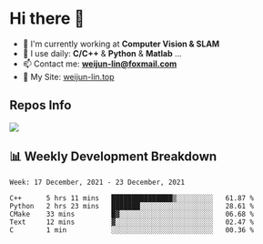 # Hi there 👋

<!--
**Weijun-Lin/Weijun-Lin** is a ✨ _special_ ✨ repository because its `README.md` (this file) appears on your GitHub profile.

Here are some ideas to get you started:

- 🔭 I’m currently working on ...
- 🌱 I’m currently learning ...
- 👯 I’m looking to collaborate on ...
- 🤔 I’m looking for help with ...
- 💬 Ask me about ...
- 📫 How to reach me: ...
- 😄 Pronouns: ...
- ⚡ Fun fact: ...
-->

- 🏢 I'm currently working at **Computer Vision & SLAM**
- 🚀 I use daily: **C/C++** & **Python** & **Matlab** ...
- 📫 Contact me: **weijun-lin@foxmail.com**
- 🔗 My Site: [weijun-lin.top](weijun-lin.top)

  

## Repos Info
![](https://github-readme-stats.vercel.app/api?username=Weijun-Lin&theme=cobalt)

## 📊 Weekly Development Breakdown

<!--START_SECTION:waka-->
```text
Week: 17 December, 2021 - 23 December, 2021

C++      5 hrs 11 mins   ███████████████▒░░░░░░░░░   61.87 % 
Python   2 hrs 23 mins   ███████░░░░░░░░░░░░░░░░░░   28.61 % 
CMake    33 mins         █▓░░░░░░░░░░░░░░░░░░░░░░░   06.68 % 
Text     12 mins         ▓░░░░░░░░░░░░░░░░░░░░░░░░   02.47 % 
C        1 min           ░░░░░░░░░░░░░░░░░░░░░░░░░   00.36 % 
```
<!--END_SECTION:waka-->
